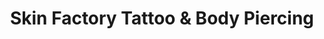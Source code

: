 ---
title: "Skin Factory Tattoo & Body Piercing"
url: /las-vegas/skin-factory-tattoo-and-body-piercing/
shop: tattoo
---